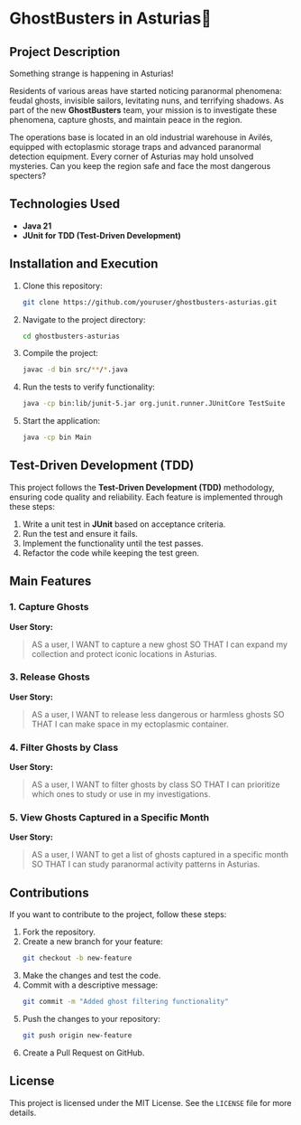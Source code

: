 # GhostBusters in Asturias👻

## Project Description

Something strange is happening in Asturias!

Residents of various areas have started noticing paranormal phenomena: feudal ghosts, invisible sailors, levitating nuns, and terrifying shadows. As part of the new **GhostBusters** team, your mission is to investigate these phenomena, capture ghosts, and maintain peace in the region.

The operations base is located in an old industrial warehouse in Avilés, equipped with ectoplasmic storage traps and advanced paranormal detection equipment. Every corner of Asturias may hold unsolved mysteries. Can you keep the region safe and face the most dangerous specters?

## Technologies Used

- **Java 21**
- **JUnit for TDD (Test-Driven Development)**

## Installation and Execution

1. Clone this repository:
   ```bash
   git clone https://github.com/youruser/ghostbusters-asturias.git
   ```
2. Navigate to the project directory:
   ```bash
   cd ghostbusters-asturias
   ```
3. Compile the project:
   ```bash
   javac -d bin src/**/*.java
   ```
4. Run the tests to verify functionality:
   ```bash
   java -cp bin:lib/junit-5.jar org.junit.runner.JUnitCore TestSuite
   ```
5. Start the application:
   ```bash
   java -cp bin Main
   ```

## Test-Driven Development (TDD)

This project follows the **Test-Driven Development (TDD)** methodology, ensuring code quality and reliability. Each feature is implemented through these steps:
1. Write a unit test in **JUnit** based on acceptance criteria.
2. Run the test and ensure it fails.
3. Implement the functionality until the test passes.
4. Refactor the code while keeping the test green.

## Main Features

### 1. Capture Ghosts
**User Story:**
> AS a user, I WANT to capture a new ghost SO THAT I can expand my collection and protect iconic locations in Asturias.

### 3. Release Ghosts
**User Story:**
> AS a user, I WANT to release less dangerous or harmless ghosts SO THAT I can make space in my ectoplasmic container.

### 4. Filter Ghosts by Class
**User Story:**
> AS a user, I WANT to filter ghosts by class SO THAT I can prioritize which ones to study or use in my investigations.

### 5. View Ghosts Captured in a Specific Month
**User Story:**
> AS a user, I WANT to get a list of ghosts captured in a specific month SO THAT I can study paranormal activity patterns in Asturias.


## Contributions

If you want to contribute to the project, follow these steps:
1. Fork the repository.
2. Create a new branch for your feature:
   ```bash
   git checkout -b new-feature
   ```
3. Make the changes and test the code.
4. Commit with a descriptive message:
   ```bash
   git commit -m "Added ghost filtering functionality"
   ```
5. Push the changes to your repository:
   ```bash
   git push origin new-feature
   ```
6. Create a Pull Request on GitHub.

## License

This project is licensed under the MIT License. See the `LICENSE` file for more details.

